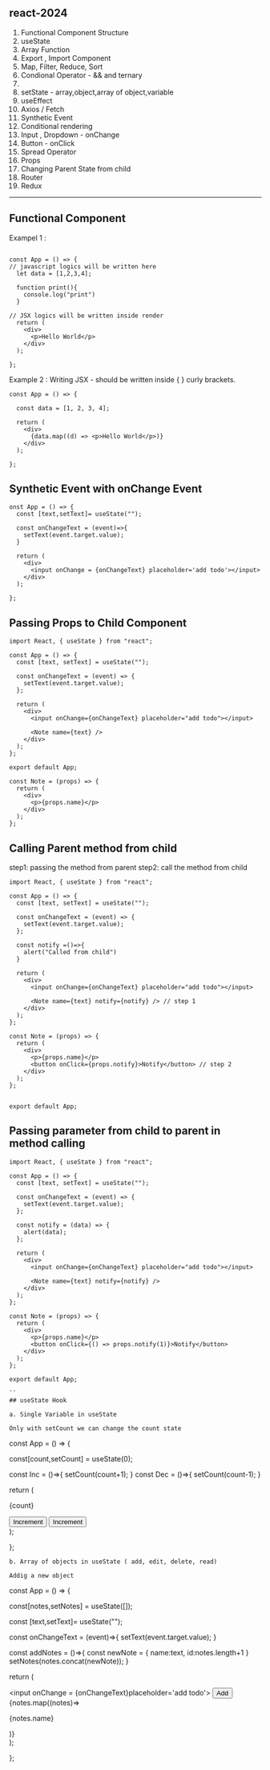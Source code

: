 ## react-2024

1.  Functional Component Structure
2.   useState
3. Array Function
4. Export , Import Component
5. Map, Filter, Reduce, Sort
6. Condional Operator - && and ternary
7.
8. setState - array,object,array of object,variable
9. useEffect
10. Axios / Fetch
11. Synthetic Event
12. Conditional rendering
13. Input , Dropdown - onChange
14. Button - onClick
15. Spread Operator
16. Props
17. Changing Parent State from child
18. Router
19. Redux
    
------------
## Functional Component 

Exampel 1 :
```

const App = () => {
// javascript logics will be written here
  let data = [1,2,3,4];

  function print(){
    console.log("print")
  }

// JSX logics will be written inside render
  return (
    <div>
      <p>Hello World</p>
    </div>
  );

};
```
Example 2 :
Writing JSX - should be written inside { } curly brackets.
```
const App = () => {

  const data = [1, 2, 3, 4];

  return (
    <div>
      {data.map((d) => <p>Hello World</p>)}
    </div>
  );

};
```
## Synthetic Event with onChange Event

```
onst App = () => {
  const [text,setText]= useState("");
  
  const onChangeText = (event)=>{
    setText(event.target.value);
  }
  
  return (
    <div>
      <input onChange = {onChangeText} placeholder='add todo'></input>    
    </div>
  );

};
```
## Passing Props to Child Component
```
import React, { useState } from "react";

const App = () => {
  const [text, setText] = useState("");

  const onChangeText = (event) => {
    setText(event.target.value);
  };

  return (
    <div>
      <input onChange={onChangeText} placeholder="add todo"></input>

      <Note name={text} />
    </div>
  );
};

export default App;

const Note = (props) => {
  return (
    <div>
      <p>{props.name}</p>
    </div>
  );
};

```
## Calling Parent method from child
step1: passing the method from parent
step2: call the method from child
```
import React, { useState } from "react";

const App = () => {
  const [text, setText] = useState("");

  const onChangeText = (event) => {
    setText(event.target.value);
  };

  const notify =()=>{
    alert("Called from child")
  }

  return (
    <div>
      <input onChange={onChangeText} placeholder="add todo"></input>

      <Note name={text} notify={notify} /> // step 1
    </div>
  );
};

const Note = (props) => {
  return (
    <div>
      <p>{props.name}</p>
      <button onClick={props.notify}>Notify</button> // step 2
    </div>
  );
};


export default App;
```
## Passing parameter from child to parent in method calling
```
import React, { useState } from "react";

const App = () => {
  const [text, setText] = useState("");

  const onChangeText = (event) => {
    setText(event.target.value);
  };

  const notify = (data) => {
    alert(data);
  };

  return (
    <div>
      <input onChange={onChangeText} placeholder="add todo"></input>

      <Note name={text} notify={notify} />
    </div>
  );
};

const Note = (props) => {
  return (
    <div>
      <p>{props.name}</p>
      <button onClick={() => props.notify(1)}>Notify</button>
    </div>
  );
};

export default App;

``
## useState Hook

a. Single Variable in useState

Only with setCount we can change the count state
```
const App = () => {

  const[count,setCount] = useState(0);

  const Inc = ()=>{
    setCount(count+1);
  }
  const Dec = ()=>{
    setCount(count-1);
  }

  return (
    <div>
      <p>{count}</p>
      <button onClick={Inc}>Increment</button>
      <button onClick={Inc}>Increment</button>
    </div>
  );

};
```
b. Array of objects in useState ( add, edit, delete, read)

Addig a new object
```
const App = () => {

  const[notes,setNotes] = useState([]);

  const [text,setText]= useState("");
  
  const onChangeText = (event)=>{
    setText(event.target.value);
  }
  
  const addNotes = ()=>{
    const newNote = {
      name:text,
      id:notes.length+1
    }
    setNotes(notes.concat(newNote));
  }

  return (
    <div>
      <input onChange = {onChangeText}placeholder='add todo'></input>
      <button onClick={addNotes}>Add</button>
    {notes.map((notes)=><p>{notes.name}</p>)}
    </div>
  );

};
```



